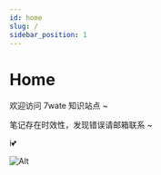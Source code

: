```yaml
---
id: home
slug: /
sidebar_position: 1
---
```


# Home

欢迎访问 7wate 知识站点 ~

笔记存在时效性，发现错误请邮箱联系 ~

i💕

![Alt](https://repobeats.axiom.co/api/embed/b6e6a199e422ce596ea7423372746b6debadaa7d.svg "Repobeats analytics image")

